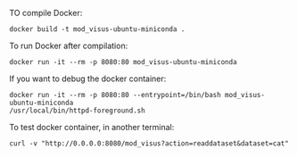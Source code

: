 
TO compile Docker:

	docker build -t mod_visus-ubuntu-miniconda .

To run Docker after compilation:

	docker run -it --rm -p 8080:80 mod_visus-ubuntu-miniconda 

If you want to debug the docker container:

	docker run -it --rm -p 8080:80 --entrypoint=/bin/bash mod_visus-ubuntu-miniconda
	/usr/local/bin/httpd-foreground.sh

To test docker container, in another terminal:

	curl -v "http://0.0.0.0:8080/mod_visus?action=readdataset&dataset=cat"



